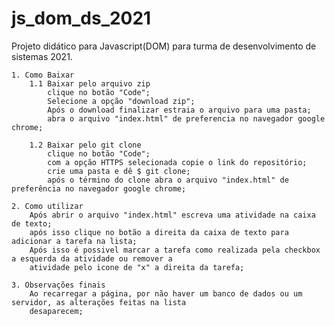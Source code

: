 # js_dom_ds_2021
Projeto didático para Javascript(DOM) para turma de desenvolvimento de sistemas 2021.

    1. Como Baixar
        1.1 Baixar pelo arquivo zip
            clique no botão "Code";
            Selecione a opção "download zip";
            Após o download finalizar estraia o arquivo para uma pasta;
            abra o arquivo "index.html" de preferencia no navegador google chrome;

        1.2 Baixar pelo git clone
            clique no botão "Code";
            com a opção HTTPS selecionada copie o link do repositório;
            crie uma pasta e dê $ git clone;
            após o término do clone abra o arquivo "index.html" de preferência no navegador google chrome;

    2. Como utilizar
        Após abrir o arquivo "index.html" escreva uma atividade na caixa de texto;
        após isso clique no botão a direita da caixa de texto para adicionar a tarefa na lista;
        Após isso é possivel marcar a tarefa como realizada pela checkbox a esquerda da atividade ou remover a
        atividade pelo icone de "x" a direita da tarefa;

    3. Observações finais
        Ao recarregar a página, por não haver um banco de dados ou um servidor, as alterações feitas na lista
        desaparecem;  
                
